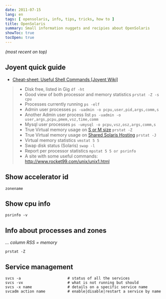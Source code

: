 ```yaml
---
date: 2011-07-15
lang: en
tags: [ opensolaris, info, tips, tricks, how to ]
title: OpenSolaris
summary: Small information nuggets and recipies about OpenSolaris
showToc: true
tocOpen: true
---
```


*(most recent on top)*

## Joyent quick guide

* [Cheat-sheet: Useful Shell Commands [Joyent Wiki]](http://wiki.joyent.com/accelerators:kb:shell-cheatsheet)

> * Disk free, listed in Gig `df -ht`
> * Good view of both processor and memory statistics `prstat -Z -s cpu`
> * Processes currently running `ps -elf`
> * Admin user processes `ps -uadmin -o pcpu,user,pid,args,comm,s`
> * Another Admin user process list `ps -uadmin -o user,args,pcpu,pmem,vsz,time,comm`
> * Mysql user processes `ps -umysql -o pcpu,vsz,osz,args,comm,s`
> * True Virtual memory usage on [S or M size](https://web.archive.org/web/20100115191521/http://discuss.joyent.com/viewtopic.php?pid=146936#p146936) `prstat -Z`
> * True Virtual memory usage on [Shared Solaris Hosting](https://web.archive.org/web/20100115191521/http://discuss.joyent.com/viewtopic.php?pid=146936#p146936) `prstat -J`
> * Virtual memory statistics `vmstat 5 5`
> * Swap disk status (Solaris) `swap -l`
> * Report per processor statistics `mpstat 5 5 or psrinfo`
> * A site with some useful commands: <http://www.rocket99.com/unix/unix1.html>

## Show accelerator id

```shell
zonename
```

## Show cpu info

```shell
psrinfo -v
```

## Info about processes and zones

*… column RSS = memory*

```shell
prstat -Z
```

## Service management

```shell
svcs -a                     # status of all the services
svcs -vx                    # what is not running but should
svcs -x name                # details on a specific service name
svcadm action name          # enable|disable|restart a service by name
```

